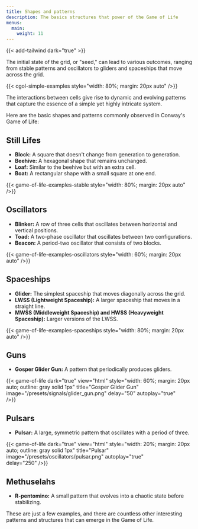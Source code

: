 ```yaml
---
title: Shapes and patterns
description: The basics structures that power of the Game of Life
menus:
  main:
    weight: 11
---
```


{{< add-tailwind dark="true" >}}

The initial state of the grid, or "seed," can lead to various outcomes, ranging from stable patterns and oscillators to gliders and spaceships that move across the grid.

{{< cgol-simple-examples style="width: 80%; margin: 20px auto" />}}

The interactions between cells give rise to dynamic and evolving patterns that capture the essence of a simple yet highly intricate system.

Here are the basic shapes and patterns commonly observed in Conway's Game of Life:


## Still Lifes
  - **Block:** A square that doesn't change from generation to generation.
  - **Beehive:** A hexagonal shape that remains unchanged.
  - **Loaf:** Similar to the beehive but with an extra cell.
  - **Boat:** A rectangular shape with a small square at one end.

{{< game-of-life-examples-stable style="width: 80%; margin: 20px auto" />}}

## Oscillators
  - **Blinker:** A row of three cells that oscillates between horizontal and vertical positions.
  - **Toad:** A two-phase oscillator that oscillates between two configurations.
  - **Beacon:** A period-two oscillator that consists of two blocks.

{{< game-of-life-examples-oscillators style="width: 60%; margin: 20px auto" />}}


## Spaceships
  - **Glider:** The simplest spaceship that moves diagonally across the grid.
  - **LWSS (Lightweight Spaceship):** A larger spaceship that moves in a straight line.
  - **MWSS (Middleweight Spaceship) and HWSS (Heavyweight Spaceship):** Larger versions of the LWSS.

{{< game-of-life-examples-spaceships style="width: 80%; margin: 20px auto" />}}


## Guns
  - **Gosper Glider Gun:** A pattern that periodically produces gliders.

{{< game-of-life
  dark="true"
  view="html"
  style="width: 60%; margin: 20px auto; outline: gray solid 1px"
  title="Gosper Glider Gun"
  image="/presets/signals/glider_gun.png"
  delay="50"
  autoplay="true"  
/>}}


## Pulsars
  - **Pulsar:** A large, symmetric pattern that oscillates with a period of three.

{{< game-of-life
  dark="true"
  view="html"
  style="width: 20%; margin: 20px auto; outline: gray solid 1px"
  title="Pulsar"
  image="/presets/oscillators/pulsar.png"
  autoplay="true"  
  delay="250"
/>}}


## Methuselahs
  - **R-pentomino:** A small pattern that evolves into a chaotic state before stabilizing.


These are just a few examples, and there are countless other interesting patterns and structures that can emerge in the Game of Life. 